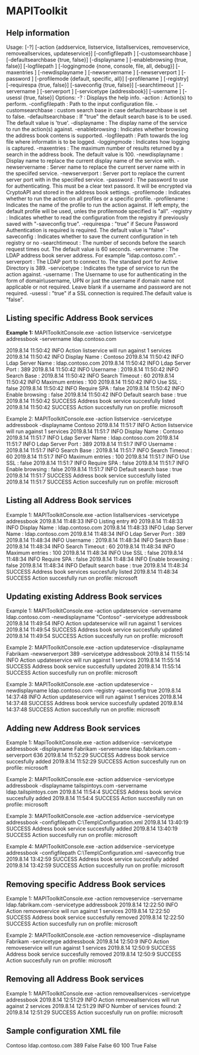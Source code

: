 # MAPIToolkit

## Help information

Usage:
       [-?]
       [-action               {addservice, listservice, listallservices, removeservice, removeallservices, updateservice}]
       [-configfilepath       <string>]
       [-customsearchbase     <string>]
       [-defaultsearchbase    {true, false}]
       [-displayname          <string>]
       [-enablebrowsing       {true, false}]
       [-logfilepath          <string>]
       [-loggingmode          {none, console, file, all, debug}]
       [-maxentries           <int>]
       [-newdisplayname       <string>]
       [-newservername        <string>]
       [-newserverport        <int>]
       [-password             <string>]
       [-profilemode          {default, specific, all}]
       [-profilename          <string>]
       [-registry]
       [-requirespa           {true, false}]
       [-saveconfig           {true, false}]
       [-searchtimeout        <int>]
       [-servername           <string>]
       [-serverport           <int>]
       [-servicetype          {addressbook}]
       [-username             <string>]
       [-usessl               {true, false}]
Options:
 -?                   : Displays the help info.
 -action              : Action(s) to perform.
 -configfilepath      : Path to the input configuration file.
 -customsearchbase    : custom search base in case defaultsearchbase is set to false.
 -defaultsearchbase   : If "true" the default search base is to be used. The default value is 'true'.
 -displayname         : The display name of the service to run the action(s) against.
 -enablebrowsing      : Indicates whether browsing the address book contens is supported.
 -logfilepath         : Path towards the log file where informatin is to be logged.
 -loggingmode         : Indicates how logging is captured.
 -maxentries          : The maximum number of results returned by a search in the address book. The default value is 100.
 -newdisplayname      : Display name to replace the current display name of the service with.
 -newservername       : Server name to replace the current server name with in the speciifed service.
 -newserverport       : Server port to replace the current server port with in the speciifed service.
 -password            : The password to use for authenticating. This must be a clear text passord. It will be encrypted via CryptoAPI and stored in the address book settings.
 -profilemode         : Indicates whether to run the action on all profiles or a specific profile.
 -profilename         : Indicates the name of the profile to run the action against. If left empty, the default profile will be used, unles the profilemode specified is "all".
 -registry            : Indicates whether to read the configuration from the registry if previously saved with "-saveconfig true".
 -requirespa          : "true" if Secure Password Authentication is required is required. The default value is "false"
 -saveconfig          : Indicates whether to save the current configuration in teh registry or no
 -searchtimeout       : The number of seconds before the search request times out. The default value is 60 seconds.
 -servername          : The LDAP address book server address. For example "ldap.contoso.com".
 -serverport          : The LDAP port to connect to. The standard port for Active Directory is 389.
 -servicetype         : Indicates the type of service to run the action against.
 -username            : The Username to use for authenticating in the form of domain\username, UPN or just the username if domain name not applicable or not required. Leave blank if a username and password are not required.
 -usessl              : "true" if a SSL connection is required.The default value is "false".
  
## Listing specific Address Book services

**Example 1:** 
MAPIToolkitConsole.exe -action listservice -servicetype addressbook -servername ldap.contoso.com


2019.8.14 11:50:42 INFO Action listservice will run against 1 services
2019.8.14 11:50:42 INFO   Display Name        : Contoso
2019.8.14 11:50:42 INFO   Ldap Server Name    : ldap.contoso.com
2019.8.14 11:50:42 INFO   Ldap Server Port    : 389
2019.8.14 11:50:42 INFO   Username            :
2019.8.14 11:50:42 INFO   Search Base         :
2019.8.14 11:50:42 INFO   Search Timeout      : 60
2019.8.14 11:50:42 INFO   Maximum entries     : 100
2019.8.14 11:50:42 INFO   Use SSL             : false
2019.8.14 11:50:42 INFO   Require SPA         : false
2019.8.14 11:50:42 INFO   Enable browsing     : false
2019.8.14 11:50:42 INFO   Default search base : true
2019.8.14 11:50:42 SUCCESS Address book service succesfully listed
2019.8.14 11:50:42 SUCCESS Action succesfully run on profile: microsoft

Example 2:
MAPIToolkitConsole.exe -action listservice -servicetype addressbook -displayname Contoso
2019.8.14 11:51:7 INFO Action listservice will run against 1 services
2019.8.14 11:51:7 INFO   Display Name        : Contoso
2019.8.14 11:51:7 INFO   Ldap Server Name    : ldap.contoso.com
2019.8.14 11:51:7 INFO   Ldap Server Port    : 389
2019.8.14 11:51:7 INFO   Username            :
2019.8.14 11:51:7 INFO   Search Base         :
2019.8.14 11:51:7 INFO   Search Timeout      : 60
2019.8.14 11:51:7 INFO   Maximum entries     : 100
2019.8.14 11:51:7 INFO   Use SSL             : false
2019.8.14 11:51:7 INFO   Require SPA         : false
2019.8.14 11:51:7 INFO   Enable browsing     : false
2019.8.14 11:51:7 INFO   Default search base : true
2019.8.14 11:51:7 SUCCESS Address book service succesfully listed
2019.8.14 11:51:7 SUCCESS Action succesfully run on profile: microsoft

## Listing all Address Book services

Example 1: 
MAPIToolkitConsole.exe -action listallservices -servicetype addressbook
2019.8.14 11:48:33 INFO   Listing entry #0
2019.8.14 11:48:33 INFO   Display Name        : ldap.contoso.com
2019.8.14 11:48:33 INFO   Ldap Server Name    : ldap.contoso.com
2019.8.14 11:48:34 INFO   Ldap Server Port    : 389
2019.8.14 11:48:34 INFO   Username            :
2019.8.14 11:48:34 INFO   Search Base         :
2019.8.14 11:48:34 INFO   Search Timeout      : 60
2019.8.14 11:48:34 INFO   Maximum entries     : 100
2019.8.14 11:48:34 INFO   Use SSL             : false
2019.8.14 11:48:34 INFO   Require SPA         : false
2019.8.14 11:48:34 INFO   Enable browsing     : false
2019.8.14 11:48:34 INFO   Default search base : true
2019.8.14 11:48:34 SUCCESS Address book services succesfully listed
2019.8.14 11:48:34 SUCCESS Action succesfully run on profile: microsoft

## Updating existing Address Book services

Example 1: 
MAPIToolkitConsole.exe -action updateservice -servername ldap.contoso.com -newdisplayname "Contoso" -servicetype addressbook
2019.8.14 11:49:54 INFO Action updateservice will run against 1 services
2019.8.14 11:49:54 SUCCESS Address book service succesfully updated
2019.8.14 11:49:54 SUCCESS Action succesfully run on profile: microsoft

Example 2: 
MAPIToolkitConsole.exe -action updateservice -displayname Fabrikam -newserverport 389 -servicetype addressbook
2019.8.14 11:55:14 INFO Action updateservice will run against 1 services
2019.8.14 11:55:14 SUCCESS Address book service succesfully updated
2019.8.14 11:55:14 SUCCESS Action succesfully run on profile: microsoft

Example 3: 
MAPIToolkitConsole.exe -action updateservice -newdisplayname ldap.contoso.com -registry -saveconfig true
2019.8.14 14:37:48 INFO Action updateservice will run against 1 services
2019.8.14 14:37:48 SUCCESS Address book service succesfully updated
2019.8.14 14:37:48 SUCCESS Action succesfully run on profile: microsoft

## Adding new Address Book services

Example 1: 
MapiToolkitConsole.exe -action addservice -servicetype addressbook -displayname Fabrikam -servername ldap.fabrikam.com -serverport 636
2019.8.14 11:52:29 SUCCESS Address book service succesfully added 
2019.8.14 11:52:29 SUCCESS Action succesfully run on profile: microsoft

Example 2:
MAPIToolkitConsole.exe -action addservice -servicetype addressbook -displayname tailspintoys.com -servername ldap.tailspintoys.com
2019.8.14 11:54:4 SUCCESS Address book service succesfully added 
2019.8.14 11:54:4 SUCCESS Action succesfully run on profile: microsoft

Example 3: 
MAPIToolkitConsole.exe -action addservice -servicetype addressbook -configfilepath C:\Temp\Configuration.xml
2019.8.14 13:40:19 SUCCESS Address book service succesfully added
2019.8.14 13:40:19 SUCCESS Action succesfully run on profile: microsoft

Example 4:
MAPIToolkitConsole.exe -action addservice -servicetype addressbook -configfilepath C:\Temp\Configuration.xml -saveconfig true
2019.8.14 13:42:59 SUCCESS Address book service succesfully added
2019.8.14 13:42:59 SUCCESS Action succesfully run on profile: microsoft

## Removing specific Address Book services                                                             

Example 1: 
MAPIToolkitConsole.exe -action removeservice -servername ldap.fabrikam.com -servicetype addressbook
2019.8.14 12:22:50 INFO Action removeservice will run against 1 services
2019.8.14 12:22:50 SUCCESS Address book service succesfully removed
2019.8.14 12:22:50 SUCCESS Action succesfully run on profile: microsoft

Example 2: 
MAPIToolkitConsole.exe -action removeservice -displayname Fabrikam -servicetype addressbook
2019.8.14 12:50:9 INFO Action removeservice will run against 1 services
2019.8.14 12:50:9 SUCCESS Address book service succesfully removed
2019.8.14 12:50:9 SUCCESS Action succesfully run on profile: microsoft

## Removing all Address Book services 

Example 1:
MAPIToolkitConsole.exe -action removeallservices -servicetype addressbook
2019.8.14 12:51:29 INFO Action removeallservices will run against 2 services
2019.8.14 12:51:29 INFO Number of services found: 2
2019.8.14 12:51:29 SUCCESS Action succesfully run on profile: microsoft

## Sample configuration XML file

<?xml version="1.0"?>
<ABConfiguration>
    <!--DisplayName-->
    <!--The name displayed in the AddressBook menu (form).-->
    <DisplayName>Contoso</DisplayName>
    <!--ServerName-->
    <!--The LDAP address book server address. For example "ldap.contoso.com"-->
    <ServerName>ldap.contoso.com</ServerName>
    <!--ServerPort-->
    <!--The LDAP port to connect to. The standard port for Active Directory is 389.-->
    <ServerPort>389</ServerPort>
    <!--UseSSL-->
    <!--"True" if a SSL connection is required. The default value is "False".-->
    <UseSSL>False</UseSSL>
    <!--UserName-->
    <!--The Username to use for authenticating in the form of domain\username, UPN or just the username if domain name not applicable or not required. Leave blank if a username and password are not required.-->
    <Username></Username>
    <!--Password-->
    <!--The Password to use for authenticating. This must be a clear text passord. It will be encrypted via CryptoAPI and stored in the AB settings.-->
    <Password></Password>
    <!--RequireSecurePasswordAuth-->
    <!--"True" if Secure Password Authentication is required is required. The default value is "False".-->
    <RequireSecurePasswordAuth>False</RequireSecurePasswordAuth>
    <!--SearchTimeoutSeconds-->
    <!--The number of seconds before the search request times out. The default value is 60 seconds.-->
    <SearchTimeoutSeconds>60</SearchTimeoutSeconds>
    <!--MaxEntriesReturned-->
    <!--The maximum number of results returned by a search in this AB. The default value is 100.-->
    <MaxEntriesReturned>100</MaxEntriesReturned>
    <!--DefaultSearchBase-->
    <!--"True" the default search base is to be used. The default value is "True".-->
    <DefaultSearchBase>True</DefaultSearchBase>
    <!--CustomSearchBase-->
    <!--Custom search base in case DefaultSearchBase is set to False.-->
    <CustomSearchBase></CustomSearchBase>
    <!--EnableBrowsing-->
    <!--Indicates whether browsing the AB contens is supported. -->
    <EnableBrowsing>False</EnableBrowsing>
</ABConfiguration>
